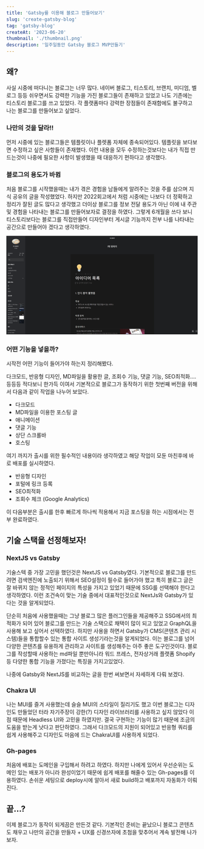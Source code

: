 ```yaml
---
title: 'Gatsby를 이용해 블로그 만들어보기'
slug: 'create-gatsby-blog'
tag: 'gatsby-blog'
createAt: '2023-06-20'
thumbnail: './thumbnail.png'
description: '일주일동안 Gatsby 블로그 MVP만들기'
---
```


## 왜?

사실 시중에 떠다니는 블로그는 너무 많다. 네이버 블로그, 티스토리, 브랜치, 미디엄, 벨로그 등등 쉬우면서도 강력한 기능을 가진 블로그들이 존재하고 있었고 나도 기존에는 티스토리 블로그를 쓰고 있었다. 각 플랫폼마다 강력한 장점들이 존재함에도 불구하고 나는 블로그를 만들어보고 싶었다.

### 나만의 것을 달라!!

먼저 시중에 있는 블로그들은 템플릿이나 플렛폼 자체에 종속되어있다. 템플릿을 보다보면 수정하고 싶은 사항들이 존재했다. 이런 내용을 모두 수정하는것보다는 내가 직접 만드는것이 나중에 필요한 사항이 발생했을 때 대응하기 편하다고 생각했다.

### 블로그의 용도가 바뀜

처음 블로그를 시작했을때는 내가 겪은 경험을 남들에게 알려주는 것을 주를 삼으며 지식 공유의 글을 작성했었다. 하지만 2022회고에서 처럼 시중에는 나보다 더 정확하고 정리가 잘된 글도 많다고 생각했고 더이상 블로그를 정보 전달 용도가 아닌 이에 내 주관 및 경험을 나타내는 블로그를 만들어보자로 결정을 하였다. 그렇게 6개월을 쓰다 보니 티스토리보다는 블로그를 직접만들어 디자인부터 게시글 기능까지 전부 나를 나타내는 공간으로 만들어야 겠다고 생각하였다.

![블로그야!!! 잘가!!!!!](./1.png)

### 어떤 기능을 넣을까?

시작전 어떤 기능이 들어가야 하는지 정리해봤다.

다크모드, 반응형 디자인, MD파일을 활용한 글, 조회수 기능, 댓글 기능, SEO최적화….등등등 적다보니 한가득 이여서 기본적으로 블로그가 동작하기 위한 첫번째 버전을 위해서 다음과 같이 작업을 나누어 보았다.

- 다크모드
- MD파일을 이용한 포스팅 글
- 애니메이션
- 댓글 기능
- 상단 스크롤바
- 호스팅

여기 까지가 출시를 위한 필수적인 내용이라 생각하였고 해당 작업이 모둔 마친후에 바로 배포를 실시하였다.

- 반응형 디자인
- 포털에 링크 등록
- SEO최적화
- 조회수 체크 (Google Analytics)

이 다음부분은 출시를 한후 빠르게 하나씩 적용해서 지금 포스팅을 하는 시점에서는 전부 완료하였다.

## 기술 스택을 선정해보자!

### NextJS vs Gatsby

기술스텍 중 가장 고민을 했던것은 NextJS vs Gatsby였다. 기본적으로 블로그를 만드려면 검색엔진에 노출되기 위해서 SEO설정이 필수로 들어가야 했고 특히 블로그 글은 잘 바뀌지 않는 정적인 페이지의 특성을 가지고 있었기 때문에 SSG를 선택해야 한다고 생각하였다. 이런 조건속이 맞는 기술 중에서 대표적인것으로 NextJs와 Gatsby가 있다는 것을 알게되었다.

단순히 처음에 사용했을때는 그냥 블로그 많은 플러그인들을 제공해주고 SSG에서의 최적화가 되어 있어 블로그를 만드는 기술 스택으로 채택이 많이 되고 있었고 GraphQL을 사용해 보고 싶어서 선택하였다. 하지만 사용을 하면서 Gatsby가 CMS(콘텐츠 관리 시스템)들을 통합할수 있는 통합 사이트 생성기라는것을 알게되었다. 이는 블로그를 넘어 다양한 콘텐츠를 유용하게 관리하고 사이트를 생성해주는 아주 좋은 도구인것이다. 블로그를 작성할때 사용하는 md파일 뿐만아니라 워드 프레스, 전자상거래 플랫폼 Shopify 등 다양한 통합 기능을 가졌다는 특징을 가지고있었다.

나중에 Gatsby와 NextJS를 비교하는 글을 한번 써보면서 자세하게 다뤄 보겠다.

### Chakra UI

나는 MUI를 즐겨 사용했는데 슬슬 MUI의 스타일이 질리기도 했고 이번 블로그는 디자인도 만들었던 터라 자기주장이 강한(?) 디자인 라이브러리를 사용하고 싶지 않았다 이 점 때문에 Headless UI와 고민을 하였지만. 결국 구현하는 기능이 많기 때문에 조금의 도움을 받는게 낫다고 판단하였다. 그래서 다크모드의 지원이 되어있고 반응형 쿼리를 쉽게 사용해주고 디자인도 마음에 드는 ChakraUI를 사용하게 되었다.

### Gh-pages

처음에 배포는 도메인을 구입해서 하려고 하였다. 하지만 나에게 있어서 우선순위는 도메인 있는 배포가 아니라 완성이었기 때문에 쉽게 배포를 해줄수 있는 Gh-pages를 이용하였다. 손쉬운 세팅으로 deploy시에 알아서 새로 build하고 배포까지 자동화가 이뤄진다.

## 끝…?

이제 블로그가 동작이 되게끔은 만든것 같다. 기본적인 준비는 끝났으니 블로그 콘텐츠도 채우고 나만의 공간을 만들자 + UX를 신경쓰자에 초첨을 맞추어서 계속 발전해 나가보자.
